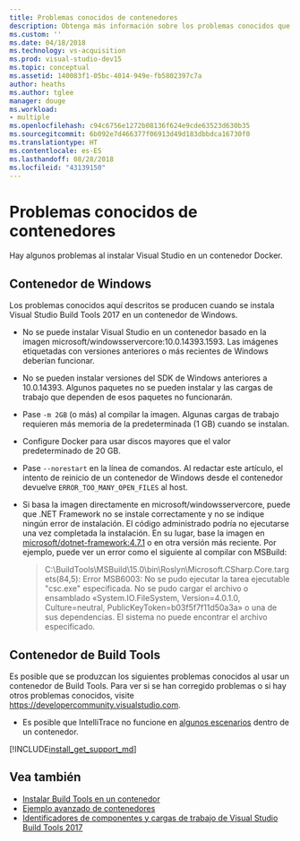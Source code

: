```yaml
---
title: Problemas conocidos de contenedores
description: Obtenga más información sobre los problemas conocidos que pueden producirse al instalar Visual Studio Build Tools 2017 en un contenedor de Windows.
ms.custom: ''
ms.date: 04/18/2018
ms.technology: vs-acquisition
ms.prod: visual-studio-dev15
ms.topic: conceptual
ms.assetid: 140083f1-05bc-4014-949e-fb5802397c7a
author: heaths
ms.author: tglee
manager: douge
ms.workload:
- multiple
ms.openlocfilehash: c94c6756e1272b08136f624e9cde63523d630b35
ms.sourcegitcommit: 6b092e7d466377f06913d49d183dbbdca16730f0
ms.translationtype: HT
ms.contentlocale: es-ES
ms.lasthandoff: 08/28/2018
ms.locfileid: "43139150"
---
```

# <a name="known-issues-for-containers"></a>Problemas conocidos de contenedores

Hay algunos problemas al instalar Visual Studio en un contenedor Docker.

## <a name="windows-container"></a>Contenedor de Windows

Los problemas conocidos aquí descritos se producen cuando se instala Visual Studio Build Tools 2017 en un contenedor de Windows.

* No se puede instalar Visual Studio en un contenedor basado en la imagen microsoft/windowsservercore:10.0.14393.1593. Las imágenes etiquetadas con versiones anteriores o más recientes de Windows deberían funcionar.
* No se pueden instalar versiones del SDK de Windows anteriores a 10.0.14393. Algunos paquetes no se pueden instalar y las cargas de trabajo que dependen de esos paquetes no funcionarán.
* Pase `-m 2GB` (o más) al compilar la imagen. Algunas cargas de trabajo requieren más memoria de la predeterminada (1 GB) cuando se instalan.
* Configure Docker para usar discos mayores que el valor predeterminado de 20 GB.
* Pase `--norestart` en la línea de comandos. Al redactar este artículo, el intento de reinicio de un contenedor de Windows desde el contenedor devuelve `ERROR_TOO_MANY_OPEN_FILES` al host.
* Si basa la imagen directamente en microsoft/windowsservercore, puede que .NET Framework no se instale correctamente y no se indique ningún error de instalación. El código administrado podría no ejecutarse una vez completada la instalación. En su lugar, base la imagen en [microsoft/dotnet-framework:4.7.1](https://hub.docker.com/r/microsoft/dotnet-framework) o en otra versión más reciente. Por ejemplo, puede ver un error como el siguiente al compilar con MSBuild:

  > C:\BuildTools\MSBuild\15.0\bin\Roslyn\Microsoft.CSharp.Core.targets(84,5): Error MSB6003: No se pudo ejecutar la tarea ejecutable "csc.exe" especificada. No se pudo cargar el archivo o ensamblado «System.IO.FileSystem, Version=4.0.1.0, Culture=neutral, PublicKeyToken=b03f5f7f11d50a3a» o una de sus dependencias. El sistema no puede encontrar el archivo especificado.

## <a name="build-tools-container"></a>Contenedor de Build Tools

Es posible que se produzcan los siguientes problemas conocidos al usar un contenedor de Build Tools. Para ver si se han corregido problemas o si hay otros problemas conocidos, visite https://developercommunity.visualstudio.com.

* Es posible que IntelliTrace no funcione en [algunos escenarios](https://github.com/Microsoft/vstest/issues/940) dentro de un contenedor.

[!INCLUDE[install_get_support_md](includes/install_get_support_md.md)]

## <a name="see-also"></a>Vea también

* [Instalar Build Tools en un contenedor](build-tools-container.md)
* [Ejemplo avanzado de contenedores](advanced-build-tools-container.md)
* [Identificadores de componentes y cargas de trabajo de Visual Studio Build Tools 2017](workload-component-id-vs-build-tools.md)
